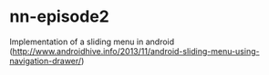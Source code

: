 nn-episode2
===========

Implementation of a sliding menu in android (http://www.androidhive.info/2013/11/android-sliding-menu-using-navigation-drawer/)
